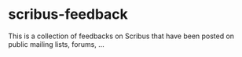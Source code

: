 # scribus-feedback
This is a collection of feedbacks on Scribus that have been posted on public mailing lists, forums, ...

